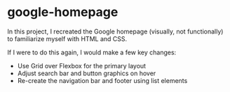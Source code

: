 # google-homepage
In this project, I recreated the Google homepage (visually, not functionally) to familiarize myself with HTML and CSS.  

If I were to do this again, I would make a few key changes:
- Use Grid over Flexbox for the primary layout
- Adjust search bar and button graphics on hover
- Re-create the navigation bar and footer using list elements